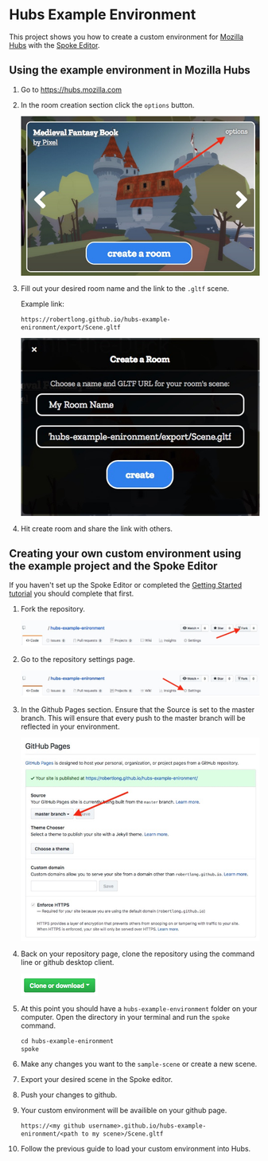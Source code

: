 # Hubs Example Environment

This project shows you how to create a custom environment for [Mozilla Hubs](https://hubs.mozilla.com) with the [Spoke Editor](https://github.com/MozillaReality/Spoke).

## Using the example environment in Mozilla Hubs
1. Go to https://hubs.mozilla.com
2. In the room creation section click the `options` button.

    ![hubs-room-options](./guide/hubs-room-options.jpg)
3. Fill out your desired room name and the link to the `.gltf` scene.
    
    Example link:
    ```
    https://robertlong.github.io/hubs-example-enironment/export/Scene.gltf
    ```
    ![hubs-create-room](./guide/hubs-create-room.jpg)
4. Hit create room and share the link with others.

## Creating your own custom environment using the example project and the Spoke Editor

If you haven't set up the Spoke Editor or completed the [Getting Started tutorial](https://github.com/MozillaReality/Spoke/wiki/Getting-Started) you should complete that first.

1. Fork the repository.

    ![github-fork](./guide/github-fork.jpg)
2. Go to the repository settings page.

    ![github-settings](./guide/github-settings.jpg)
3. In the Github Pages section. Ensure that the Source is set to the master branch. This will ensure that every push to the master branch will be reflected in your environment.

    ![github-pages](./guide/github-pages.jpg)
4. Back on your repository page, clone the repository using the command line or github desktop client.

    ![github-clone](./guide/github-clone.png)
5. At this point you should have a `hubs-example-environment` folder on your computer. Open the directory in your terminal and run the `spoke` command.
    ```
    cd hubs-example-enironment
    spoke
    ```
6. Make any changes you want to the `sample-scene` or create a new scene.
7. Export your desired scene in the Spoke editor.
8. Push your changes to github.
9. Your custom environment will be availible on your github page.
    ```
    https://<my github username>.github.io/hubs-example-enironment/<path to my scene>/Scene.gltf
    ```
10. Follow the previous guide to load your custom environment into Hubs.

